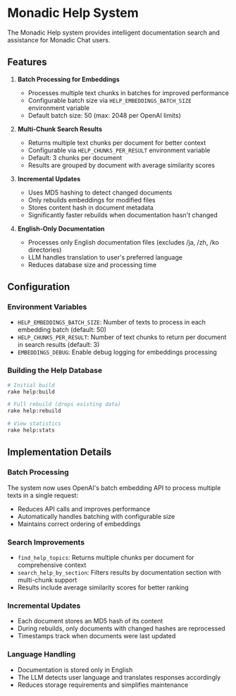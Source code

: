 # Monadic Help System

The Monadic Help system provides intelligent documentation search and assistance for Monadic Chat users.

## Features

1. **Batch Processing for Embeddings**
   - Processes multiple text chunks in batches for improved performance
   - Configurable batch size via `HELP_EMBEDDINGS_BATCH_SIZE` environment variable
   - Default batch size: 50 (max: 2048 per OpenAI limits)

2. **Multi-Chunk Search Results**
   - Returns multiple text chunks per document for better context
   - Configurable via `HELP_CHUNKS_PER_RESULT` environment variable
   - Default: 3 chunks per document
   - Results are grouped by document with average similarity scores

3. **Incremental Updates**
   - Uses MD5 hashing to detect changed documents
   - Only rebuilds embeddings for modified files
   - Stores content hash in document metadata
   - Significantly faster rebuilds when documentation hasn't changed

4. **English-Only Documentation**
   - Processes only English documentation files (excludes /ja, /zh, /ko directories)
   - LLM handles translation to user's preferred language
   - Reduces database size and processing time

## Configuration

### Environment Variables

- `HELP_EMBEDDINGS_BATCH_SIZE`: Number of texts to process in each embedding batch (default: 50)
- `HELP_CHUNKS_PER_RESULT`: Number of text chunks to return per document in search results (default: 3)
- `EMBEDDINGS_DEBUG`: Enable debug logging for embeddings processing

### Building the Help Database

```bash
# Initial build
rake help:build

# Full rebuild (drops existing data)
rake help:rebuild

# View statistics
rake help:stats
```

## Implementation Details

### Batch Processing
The system now uses OpenAI's batch embedding API to process multiple texts in a single request:
- Reduces API calls and improves performance
- Automatically handles batching with configurable size
- Maintains correct ordering of embeddings

### Search Improvements
- `find_help_topics`: Returns multiple chunks per document for comprehensive context
- `search_help_by_section`: Filters results by documentation section with multi-chunk support
- Results include average similarity scores for better ranking

### Incremental Updates
- Each document stores an MD5 hash of its content
- During rebuilds, only documents with changed hashes are reprocessed
- Timestamps track when documents were last updated

### Language Handling
- Documentation is stored only in English
- The LLM detects user language and translates responses accordingly
- Reduces storage requirements and simplifies maintenance